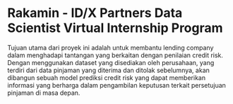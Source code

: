 # Rakamin - ID/X Partners Data Scientist Virtual Internship Program
Tujuan utama dari proyek ini adalah untuk membantu lending company dalam menghadapi tantangan yang berkaitan dengan penilaian credit risk. Dengan menggunakan dataset yang disediakan oleh perusahaan, yang terdiri dari data pinjaman yang diterima dan ditolak sebelumnya, akan dibangun sebuah model prediksi credit risk yang dapat memberikan informasi yang berharga dalam pengambilan keputusan terkait persetujuan pinjaman di masa depan.
